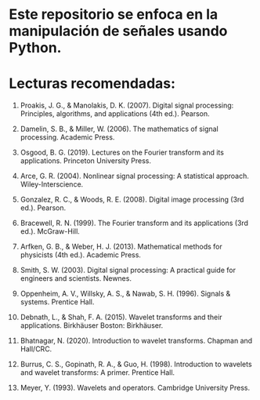 # Este repositorio se enfoca en la manipulación de señales usando Python. 

# Lecturas recomendadas:

1) Proakis, J. G., & Manolakis, D. K. (2007). Digital signal processing: Principles, algorithms, and applications (4th ed.). Pearson.

2) Damelin, S. B., & Miller, W. (2006). The mathematics of signal processing. Academic Press.

3) Osgood, B. G. (2019). Lectures on the Fourier transform and its applications. Princeton University Press.

4) Arce, G. R. (2004). Nonlinear signal processing: A statistical approach. Wiley-Interscience.

5) Gonzalez, R. C., & Woods, R. E. (2008). Digital image processing (3rd ed.). Pearson.

6)  Bracewell, R. N. (1999). The Fourier transform and its applications (3rd ed.). McGraw-Hill.

7) Arfken, G. B., & Weber, H. J. (2013). Mathematical methods for physicists (4th ed.). Academic Press.

8) Smith, S. W. (2003). Digital signal processing: A practical guide for engineers and scientists. Newnes.

9) Oppenheim, A. V., Willsky, A. S., & Nawab, S. H. (1996). Signals & systems. Prentice Hall.

10) Debnath, L., & Shah, F. A. (2015). Wavelet transforms and their applications. Birkhäuser Boston: Birkhäuser.

11) Bhatnagar, N. (2020). Introduction to wavelet transforms. Chapman and Hall/CRC.

12) Burrus, C. S., Gopinath, R. A., & Guo, H. (1998). Introduction to wavelets and wavelet transforms: A primer. Prentice Hall.

13) Meyer, Y. (1993). Wavelets and operators. Cambridge University Press.
